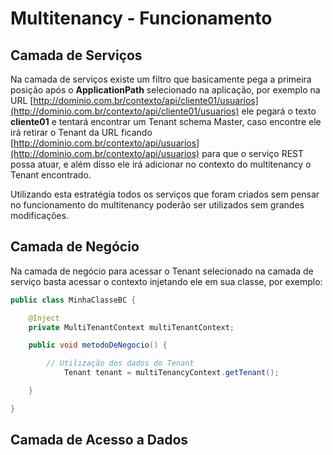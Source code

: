 # Multitenancy - Funcionamento

## Camada de Serviços

Na camada de serviços existe um filtro que basicamente pega a primeira posição após o **ApplicationPath** selecionado na aplicação, por exemplo na URL [http://dominio.com.br/contexto/api/cliente01/usuarios](http://dominio.com.br/contexto/api/cliente01/usuarios) ele pegará o texto **cliente01** e tentará encontrar um Tenant schema Master, caso encontre ele irá retirar o Tenant da URL ficando [http://dominio.com.br/contexto/api/usuarios](http://dominio.com.br/contexto/api/usuarios) para que o serviço REST possa atuar, e além disso ele irá adicionar no contexto do multitenancy o Tenant encontrado.

Utilizando esta estratégia todos os serviços que foram criados sem pensar no funcionamento do multitenancy poderão ser utilizados sem grandes modificações.

## Camada de Negócio

Na camada de negócio para acessar o Tenant selecionado na camada de serviço basta acessar o contexto injetando ele em sua classe, por exemplo:

```java
public class MinhaClasseBC {

    @Inject
    private MultiTenantContext multiTenantContext;

    public void metodoDeNegocio() {

        // Utilização dos dados do Tenant
            Tenant tenant = multiTenancyContext.getTenant();

    }

}
```

## Camada de Acesso a Dados




